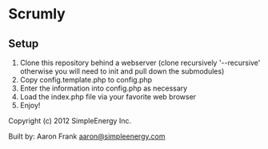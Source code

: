 Scrumly
=======

Setup
-----
1. Clone this repository behind a webserver (clone recursively '--recursive' otherwise you will need to init and pull down the submodules)
2. Copy config.template.php to config.php
3. Enter the information into config.php as necessary
4. Load the index.php file via your favorite web browser
5. Enjoy!

Copyright (c) 2012 SimpleEnergy Inc.

Built by: Aaron Frank <aaron@simpleenergy.com>
